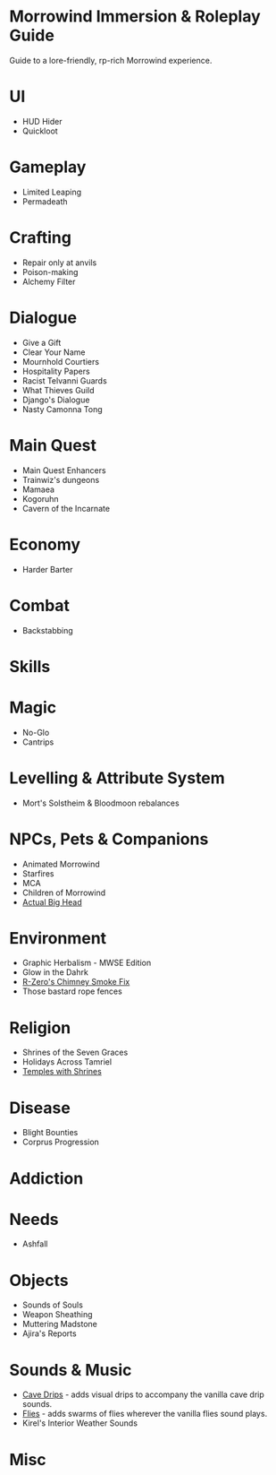# Morrowind Immersion & Roleplay Guide
Guide to a lore-friendly, rp-rich Morrowind experience.

# UI
* HUD Hider
* Quickloot

# Gameplay
* Limited Leaping
* Permadeath

# Crafting
* Repair only at anvils
* Poison-making
* Alchemy Filter

# Dialogue
* Give a Gift
* Clear Your Name
* Mournhold Courtiers
* Hospitality Papers
* Racist Telvanni Guards
* What Thieves Guild
* Django's Dialogue
* Nasty Camonna Tong

# Main Quest
* Main Quest Enhancers
* Trainwiz's dungeons
* Mamaea
* Kogoruhn
* Cavern of the Incarnate

# Economy
* Harder Barter

# Combat
* Backstabbing

# Skills

# Magic
* No-Glo
* Cantrips

# Levelling & Attribute System
* Mort's Solstheim & Bloodmoon rebalances

# NPCs, Pets & Companions
* Animated Morrowind
* Starfires
* MCA
* Children of Morrowind
* [Actual Big Head](https://www.nexusmods.com/morrowind/mods/44042)

# Environment
* Graphic Herbalism - MWSE Edition
* Glow in the Dahrk
* [R-Zero's Chimney Smoke Fix](https://www.nexusmods.com/morrowind/mods/44025)
* Those bastard rope fences

# Religion
* Shrines of the Seven Graces
* Holidays Across Tamriel
* [Temples with Shrines](https://www.nexusmods.com/morrowind/mods/45535)

# Disease
* Blight Bounties
* Corprus Progression

# Addiction

# Needs
* Ashfall

# Objects
* Sounds of Souls
* Weapon Sheathing
* Muttering Madstone
* Ajira's Reports

# Sounds & Music
* [Cave Drips](https://www.nexusmods.com/morrowind/mods/43488) - adds visual drips to accompany the vanilla cave drip sounds.  
* [Flies](https://www.nexusmods.com/morrowind/mods/43481) - adds swarms of flies wherever the vanilla flies sound plays.  
* Kirel's Interior Weather Sounds

# Misc
